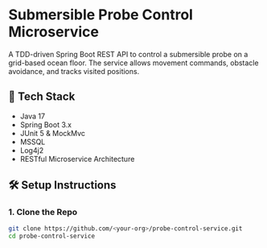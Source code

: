 # Submersible Probe Control Microservice

A TDD-driven Spring Boot REST API to control a submersible probe on a grid-based ocean floor. The service allows movement commands, obstacle avoidance, and tracks visited positions.

## 🧪 Tech Stack
- Java 17
- Spring Boot 3.x
- JUnit 5 & MockMvc
- MSSQL
- Log4j2
- RESTful Microservice Architecture

## 🛠️ Setup Instructions

### 1. Clone the Repo
```bash
git clone https://github.com/<your-org>/probe-control-service.git
cd probe-control-service

